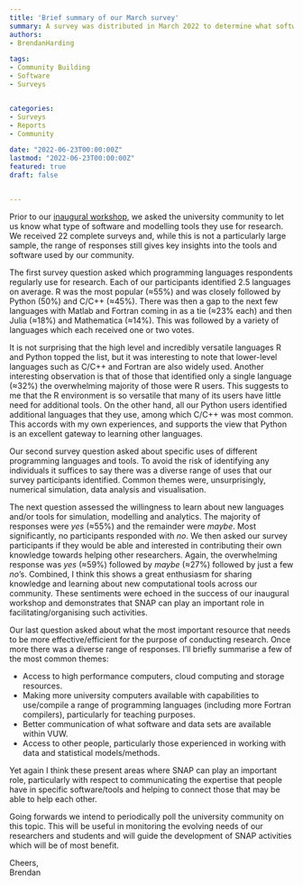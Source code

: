 ```yaml
---
title: 'Brief summary of our March survey'
summary: A survey was distributed in March 2022 to determine what software is used by the university community
authors:
- BrendanHarding

tags:
- Community Building
- Software
- Surveys


categories:
- Surveys
- Reports
- Community 

date: "2022-06-23T00:00:00Z"
lastmod: "2022-06-23T00:00:00Z"
featured: true
draft: false


---
```


Prior to our [inaugural workshop](https://snap-decisions.netlify.app/post/inaugural-workshop/), we asked the university community to let us know what type of software and modelling tools they use for research. We received 22 complete surveys and, while this is not a particularly large sample, the range of responses still gives key insights into the tools and software used by our community. 

The first survey question asked which programming languages respondents regularly use for research. Each of our participants identified 2.5 languages on average. R was the most popular (≈55%) and was closely followed by Python (50%) and C/C++ (≈45%). There was then a gap to the next few languages with Matlab and Fortran coming in as a tie (≈23% each) and then Julia (≈18%) and Mathematica (≈14%). This was followed by a variety of languages which each received one or two votes.

It is not surprising that the high level and incredibly versatile languages R and Python topped the list, but it was interesting to note that lower-level languages such as C/C++ and Fortran are also widely used. Another interesting observation is that of those that identified only a single language (≈32%) the overwhelming majority of those were R users. This suggests to me that the R environment is so versatile that many of its users have little need for additional tools. On the other hand, all our Python users identified additional languages that they use, among which C/C++ was most common. This accords with my own experiences, and supports the view that Python is an excellent gateway to learning other languages.

Our second survey question asked about specific uses of different programming languages and tools. To avoid the risk of identifying any individuals it suffices to say there was a diverse range of uses that our survey participants identified. Common themes were, unsurprisingly, numerical simulation, data analysis and visualisation.

The next question assessed the willingness to learn about new languages and/or tools for simulation, modelling and analytics. The majority of responses were *yes* (≈55%) and the remainder were *maybe*. Most significantly, no participants responded with *no*. We then asked our survey participants if they would be able and interested in contributing their own knowledge towards helping other researchers. Again, the overwhelming response was *yes* (≈59%) followed by *maybe* (≈27%) followed by just a few *no*’s. Combined, I think this shows a great enthusiasm for sharing knowledge and learning about new computational tools across our community. These sentiments were echoed in the success of our inaugural workshop and demonstrates that SNAP can play an important role in facilitating/organising such activities.

Our last question asked about what the most important resource that needs to be more effective/efficient for the purpose of conducting research. Once more there was a diverse range of responses. I’ll briefly summarise a few of the most common themes:

- Access to high performance computers, cloud computing and storage resources.
- Making more university computers available with capabilities to use/compile a range of programming languages (including more Fortran compilers), particularly for teaching purposes.
- Better communication of what software and data sets are available within VUW.
- Access to other people, particularly those experienced in working with data and statistical models/methods.

Yet again I think these present areas where SNAP can play an important role, particularly with respect to communicating the expertise that people have in specific software/tools and helping to connect those that may be able to help each other.

Going forwards we intend to periodically poll the university community on this topic. This will be useful in monitoring the evolving needs of our researchers and students and will guide the development of SNAP activities which will be of most benefit.

Cheers,  
Brendan

